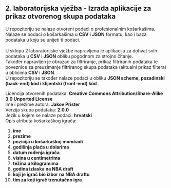 ## 2. laboratorijska vježba - Izrada aplikacije za prikaz otvorenog skupa podataka
U repozitoriju se nalaze otvoreni podaci o profesionalnim košarkašima.
<br />
Nalaze se podaci o košarkašima u <strong>CSV</strong> i <strong>JSON</strong> formatu, kao i baza podataka u koju su unijeti ti podaci.
<br />
<br />
U sklopu 2 laboratorijske vježbe napravljena je aplikacija za dohvat svih podataka u <strong>CSV</strong> i <strong>JSON</strong> obliku pogodnom za strojno čitanje. 
<br />
Također napravljen je obrazac za filtriranje, prikaz filtriranih podataka te poveznice za preuzimanje filtriranog
skupa podataka (aktualni prikaz filtera) u oblicima <strong>CSV</strong> i <strong>JSON</strong>.
<br />
U repozitoriju se također nalaze podaci u obliku <strong>JSON scheme, pozadinski (back-end) kôd i klijentski (front-end) kôd</strong> .


Licencija otvorenih podataka: **Creative Commons Attribution/Share-Alike 3.0 Unported License**
<br />
Ime i prezime autora: **Jakov Prister**
<br />
Verzija skupa podataka: **2.0.0**
<br />
Jezik u kojem se nalaze podaci: **hrvatski**
<br />
Opis atributa košarkaškog igrača: 
1. **ime**
2. **prezime**
3. **pozicija u košarkaškoj momčadi**
4. **godišnja plaća u dolarima**
5. **datum rođenja igrača**
6. **visina u centimetrima**
7. **težina u kilogramima**
8. **godina izlaska na NBA draft**
9. **koji je igrač bio izbor na NBA draftu**
10. **tim za koji igrač trenutačno igra**
